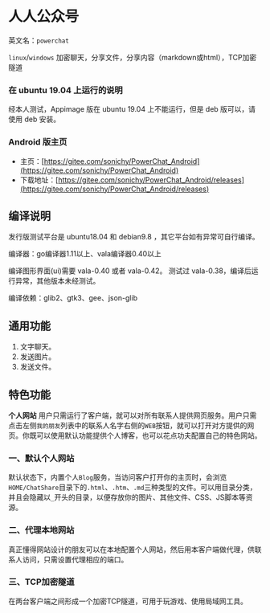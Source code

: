 # 人人公众号

英文名：`powerchat`

`linux`/`windows` 加密聊天，分享文件，分享内容（markdown或html），TCP加密隧道

### 在 ubuntu 19.04 上运行的说明
经本人测试，Appimage 版在 ubuntu 19.04 上不能运行，但是 deb 版可以，请使用 deb 安装。

### Android 版主页

- 主页：[https://gitee.com/sonichy/PowerChat_Android](https://gitee.com/sonichy/PowerChat_Android)
- 下载地址：[https://gitee.com/sonichy/PowerChat_Android/releases](https://gitee.com/sonichy/PowerChat_Android/releases)

## 编译说明

发行版测试平台是 ubuntu18.04 和 debian9.8 ，其它平台如有异常可自行编译。

编译器：go编译器1.11以上、vala编译器0.40以上

编译图形界面(ui)需要 vala-0.40 或者 vala-0.42。
测试过 vala-0.38，编译后运行异常，其他版本未经测试。

编译依赖：glib2、gtk3、gee、json-glib

## 通用功能

1. 文字聊天。
2. 发送图片。
3. 发送文件。

## 特色功能

**个人网站**
用户只需运行了客户端，就可以对所有联系人提供网页服务。用户只需点击左侧`我的朋友`列表中的联系人名字右侧的`WEB`按钮，就可以打开对方提供的网页。你既可以使用默认功能提供个人博客，也可以花点功夫配置自己的特色网站。

### 一、默认个人网站
默认状态下，内置个人`Blog`服务，当访问客户打开你的主页时，会浏览`HOME/ChatShare`目录下的`.html`、`.htm`、`.md`三种类型的文件。可以用目录分类，并且会隐藏以`_`开头的目录，以便存放你的图片、其他文件、CSS、JS脚本等资源。

### 二、代理本地网站
真正懂得网站设计的朋友可以在本地配置个人网站，然后用本客户端做代理，供联系人访问，只需设置代理相应的端口。

### 三、TCP加密隧道
在两台客户端之间形成一个加密TCP隧道，可用于玩游戏、使用局域网工具。

